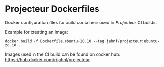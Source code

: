 # Projecteur Dockerfiles

Docker configuration files for build containers used in _Projecteur_ CI builds.

Example for creating an image:
```
docker build -f Dockerfile.ubuntu-20.10 --tag jahnf/projecteur:ubuntu-20.10 .
```

Images used in the CI build can be found on docker hub:
https://hub.docker.com/r/jahnf/projecteur

